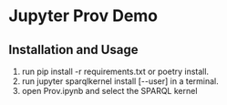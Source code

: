 # Jupyter Prov Demo

## Installation and Usage
1. run pip install -r requirements.txt or poetry install.
2. run jupyter sparqlkernel install [--user] in a terminal.
3. open Prov.ipynb and select the SPARQL kernel
